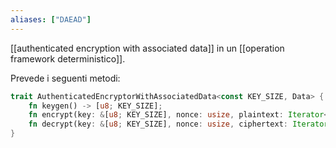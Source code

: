 ```yaml
---
aliases: ["DAEAD"]
---
```


[[authenticated encryption with associated data]] in un [[operation framework deterministico]].

Prevede i seguenti metodi:
```rust
trait AuthenticatedEncryptorWithAssociatedData<const KEY_SIZE, Data> {
	fn keygen() -> [u8; KEY_SIZE];
	fn encrypt(key: &[u8; KEY_SIZE], nonce: usize, plaintext: Iterator<u8>, data: Data) -> Iterator<u8>;
	fn decrypt(key: &[u8; KEY_SIZE], nonce: usize, ciphertext: Iterator<u8>, data: Data) -> Iterator<u8>;
}
```
